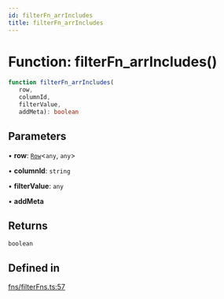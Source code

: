 ```yaml
---
id: filterFn_arrIncludes
title: filterFn_arrIncludes
---
```


# Function: filterFn\_arrIncludes()

```ts
function filterFn_arrIncludes(
   row, 
   columnId, 
   filterValue, 
   addMeta): boolean
```

## Parameters

• **row**: [`Row`](../type-aliases/row.md)\<`any`, `any`\>

• **columnId**: `string`

• **filterValue**: `any`

• **addMeta**

## Returns

`boolean`

## Defined in

[fns/filterFns.ts:57](https://github.com/TanStack/table/blob/main/packages/table-core/src/fns/filterFns.ts#L57)
